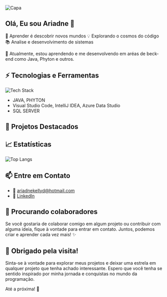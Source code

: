 <!-- Bem-vindo ao Meu Universo 🚀 -->

![Capa](https://user-images.githubusercontent.com/SeuNomeDeUsuario/AquiVaiORouteDaSuaImagem)

## Olá, Eu sou Ariadne 🌟

🚀 Aprender é descobrir novos mundos
💡 Explorando o cosmos do código
📚 Analise e desenvolvimento de sistemas
 
🌱 Atualmente, estou aprendendo e me desenvolvendo em aréas de beck-end como Java, Phyton e outros.

## ⚡ Tecnologias e Ferramentas

![Tech Stack](https://user-images.githubusercontent.com/SeuNomeDeUsuario/AquiVaiORouteDoSeuTechStackImage)

- JAVA, PHYTON
- Visual Studio Code, IntelliJ IDEA, Azure Data Studio
- SQL SERVER

## 🌟 Projetos Destacados
## 📈 Estatísticas

![Top Langs](https://github-readme-stats.vercel.app/api/top-langs/?username=Ariadnek&layout=compact)

## 📫 Entre em Contato

- 📧 ariadnekellyd@hotmail.com
- 💬 [LinkedIn](https://www.linkedin.com/in/ariadne-damasceno-75b617222/)

## 🚀 Procurando colaboradores

Se você gostaria de colaborar comigo em algum projeto ou contribuir com alguma ideia, fique à vontade para entrar em contato. Juntos, podemos criar e aprender cada vez mais! ✨

## 🎉 Obrigado pela visita!

Sinta-se à vontade para explorar meus projetos e deixar uma estrela em qualquer projeto que tenha achado interessante. Espero que você tenha se sentido inspirado por minha jornada e conquistas no mundo da programação.

Até a próxima! 👋
